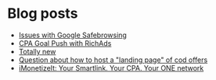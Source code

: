 # Blog posts
<!-- BLOG-POST-LIST:START -->
- [Issues with Google Safebrowsing](https://afflift.com/f/threads/issues-with-google-safebrowsing.10136/)
- [CPA Goal Push with RichAds](https://afflift.com/f/threads/cpa-goal-push-with-richads.10142/)
- [Totally new](https://afflift.com/f/threads/totally-new.10138/)
- [Question about how to host a &quot;landing page&quot; of cod offers](https://afflift.com/f/threads/question-about-how-to-host-a-landing-page-of-cod-offers.10139/)
- [iMonetizeIt: Your Smartlink. Your CPA. Your ONE network](https://afflift.com/f/threads/imonetizeit-your-smartlink-your-cpa-your-one-network.3086/)
<!-- BLOG-POST-LIST:END -->
